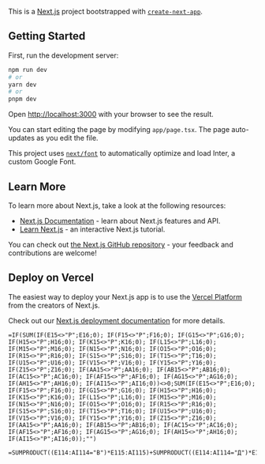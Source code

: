 This is a [Next.js](https://nextjs.org/) project bootstrapped with [`create-next-app`](https://github.com/vercel/next.js/tree/canary/packages/create-next-app).

## Getting Started

First, run the development server:

```bash
npm run dev
# or
yarn dev
# or
pnpm dev
```

Open [http://localhost:3000](http://localhost:3000) with your browser to see the result.

You can start editing the page by modifying `app/page.tsx`. The page auto-updates as you edit the file.

This project uses [`next/font`](https://nextjs.org/docs/basic-features/font-optimization) to automatically optimize and load Inter, a custom Google Font.

## Learn More

To learn more about Next.js, take a look at the following resources:

- [Next.js Documentation](https://nextjs.org/docs) - learn about Next.js features and API.
- [Learn Next.js](https://nextjs.org/learn) - an interactive Next.js tutorial.

You can check out [the Next.js GitHub repository](https://github.com/vercel/next.js/) - your feedback and contributions are welcome!

## Deploy on Vercel

The easiest way to deploy your Next.js app is to use the [Vercel Platform](https://vercel.com/new?utm_medium=default-template&filter=next.js&utm_source=create-next-app&utm_campaign=create-next-app-readme) from the creators of Next.js.

Check out our [Next.js deployment documentation](https://nextjs.org/docs/deployment) for more details.

```
=IF(SUM(IF(E15<>"Р";E16;0); IF(F15<>"Р";F16;0); IF(G15<>"Р";G16;0); IF(H15<>"Р";H16;0); IF(K15<>"Р";K16;0); IF(L15<>"Р";L16;0); IF(M15<>"Р";M16;0); IF(N15<>"Р";N16;0); IF(O15<>"Р";O16;0); IF(R15<>"Р";R16;0); IF(S15<>"Р";S16;0); IF(T15<>"Р";T16;0); IF(U15<>"Р";U16;0); IF(V15<>"Р";V16;0); IF(Y15<>"Р";Y16;0); IF(Z15<>"Р";Z16;0); IF(AA15<>"Р";AA16;0); IF(AB15<>"Р";AB16;0); IF(AC15<>"Р";AC16;0); IF(AF15<>"Р";AF16;0); IF(AG15<>"Р";AG16;0); IF(AH15<>"Р";AH16;0); IF(AI15<>"Р";AI16;0))<>0;SUM(IF(E15<>"Р";E16;0); IF(F15<>"Р";F16;0); IF(G15<>"Р";G16;0); IF(H15<>"Р";H16;0); IF(K15<>"Р";K16;0); IF(L15<>"Р";L16;0); IF(M15<>"Р";M16;0); IF(N15<>"Р";N16;0); IF(O15<>"Р";O16;0); IF(R15<>"Р";R16;0); IF(S15<>"Р";S16;0); IF(T15<>"Р";T16;0); IF(U15<>"Р";U16;0); IF(V15<>"Р";V16;0); IF(Y15<>"Р";Y16;0); IF(Z15<>"Р";Z16;0); IF(AA15<>"Р";AA16;0); IF(AB15<>"Р";AB16;0); IF(AC15<>"Р";AC16;0); IF(AF15<>"Р";AF16;0); IF(AG15<>"Р";AG16;0); IF(AH15<>"Р";AH16;0); IF(AI15<>"Р";AI16;0));"")
```

```
=SUMPRODUCT((E114:AI114="В")*E115:AI115)+SUMPRODUCT((E114:AI114="Д")*E115:AI115)
```
